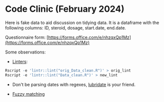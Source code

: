 # Code Clinic (February 2024)

Here is fake data to aid discussion on tidying data. It is a dataframe with the following columns: ID, steroid, dosage, start.date, end.date.

Questionnaire form: [https://forms.office.com/e/nhzqxQp1Mz](https://forms.office.com/e/nhzqxQp1Mz)

Some observations:

* [Linters](https://cran.r-project.org/web/packages/lintr/):

```R
Rscript -e 'lintr::lint("orig_Data_clean.R")' > orig_lint
Rscript -e 'lintr::lint("Data_clean.R")' > new_lint
```

* Don't be parsing dates with regexes, [lubridate](https://lubridate.tidyverse.org/) is your friend.

* [Fuzzy matching](https://cran.r-project.org/web/packages/stringdist/index.html)
 

